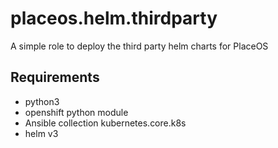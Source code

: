 placeos.helm.thirdparty
=========

A simple role to deploy the third party helm charts for PlaceOS

Requirements
------------

- python3
- openshift python module
- Ansible collection kubernetes.core.k8s
- helm v3